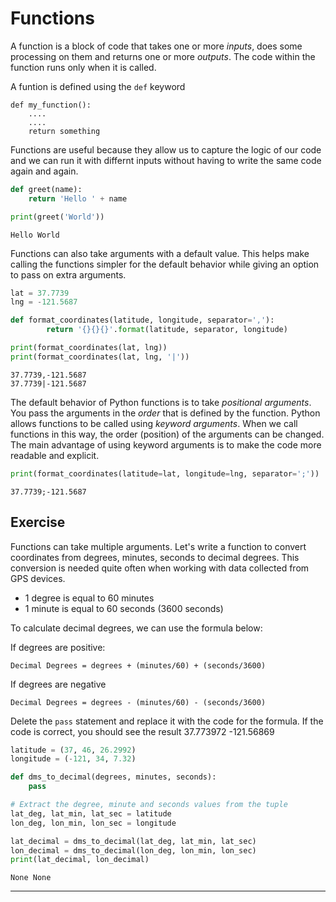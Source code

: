 # Functions

A function is a block of code that takes one or more *inputs*, does some processing on them and returns one or more *outputs*. The code within the function runs only when it is called.

A funtion is defined using the `def` keyword

```
def my_function():
    ....
    ....
    return something
```

Functions are useful because they allow us to capture the logic of our code and we can run it with differnt inputs without having to write the same code again and again.


```python
def greet(name):
    return 'Hello ' + name

print(greet('World'))
```

    Hello World


Functions can also take arguments with a default value. This helps make calling the functions simpler for the default behavior while giving an option to pass on extra arguments.


```python
lat = 37.7739
lng = -121.5687

def format_coordinates(latitude, longitude, separator=','):
        return '{}{}{}'.format(latitude, separator, longitude)

print(format_coordinates(lat, lng))
print(format_coordinates(lat, lng, '|'))
```

    37.7739,-121.5687
    37.7739|-121.5687


The default behavior of Python functions is to take *positional arguments*. You pass the arguments in the *order* that is defined by the function. Python allows functions to be called using *keyword arguments*. When we call functions in this way, the order (position) of the arguments can be changed. The main advantage of using keyword arguments is to make the code more readable and explicit.


```python
print(format_coordinates(latitude=lat, longitude=lng, separator=';'))
```

    37.7739;-121.5687


## Exercise

Functions can take multiple arguments. Let's write a function to convert coordinates from degrees, minutes, seconds to decimal degrees. This conversion is needed quite often when working with data collected from GPS devices.

- 1 degree is equal to 60 minutes
- 1 minute is equal to 60 seconds (3600 seconds)

To calculate decimal degrees, we can use the formula below:

If degrees are positive:

`Decimal Degrees = degrees + (minutes/60) + (seconds/3600)`

If degrees are negative

`Decimal Degrees = degrees - (minutes/60) - (seconds/3600)`

Delete the `pass` statement and replace it with the code for the formula. If the code is correct, you should see the result 37.773972 -121.56869


```python
latitude = (37, 46, 26.2992)
longitude = (-121, 34, 7.32)

def dms_to_decimal(degrees, minutes, seconds):
    pass

# Extract the degree, minute and seconds values from the tuple
lat_deg, lat_min, lat_sec = latitude
lon_deg, lon_min, lon_sec = longitude

lat_decimal = dms_to_decimal(lat_deg, lat_min, lat_sec)
lon_decimal = dms_to_decimal(lon_deg, lon_min, lon_sec)
print(lat_decimal, lon_decimal)
```

    None None


----
